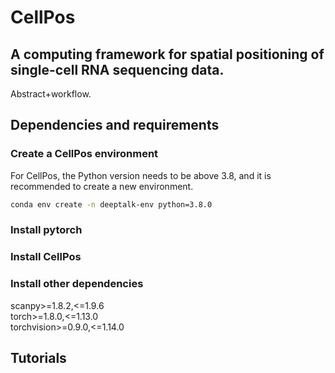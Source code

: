 # CellPos
## A computing framework for spatial positioning of single-cell RNA sequencing data.
Abstract+workflow.
## Dependencies and requirements 
### Create a CellPos environment
For CellPos, the Python version needs to be above 3.8, and it is recommended to create a new environment.
```bash
conda env create -n deeptalk-env python=3.8.0
```
### Install pytorch
### Install CellPos
### Install other dependencies
scanpy>=1.8.2,<=1.9.6  
torch>=1.8.0,<=1.13.0  
torchvision>=0.9.0,<=1.14.0  
## Tutorials

